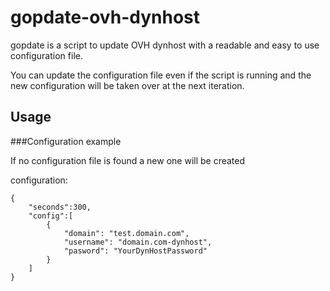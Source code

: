 # gopdate-ovh-dynhost


gopdate is a script to update OVH dynhost with a readable and easy to use configuration file.

You can update the configuration file even if the script is running and the new configuration will be taken over at the next iteration.

## Usage

###Configuration example

If no configuration file is found a new one will be created

configuration:
```
{
    "seconds":300,
    "config":[
        {
            "domain": "test.domain.com",
            "username": "domain.com-dynhost",
            "pasword": "YourDynHostPassword"
        }
    ]
}

```
